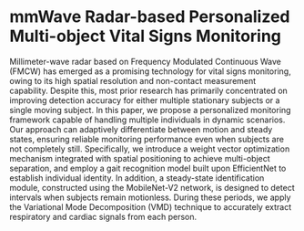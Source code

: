 # mmWave Radar-based Personalized Multi-object Vital Signs Monitoring

Millimeter-wave radar based on Frequency Modulated Continuous Wave (FMCW) has emerged as a promising technology for vital signs monitoring, owing to its high spatial resolution and non-contact measurement capability. Despite this, most prior research has primarily concentrated on improving detection accuracy for either multiple stationary subjects or a single moving subject. In this paper, we propose a personalized monitoring framework capable of handling multiple individuals in dynamic scenarios. Our approach can adaptively differentiate between motion and steady states, ensuring reliable monitoring performance even when subjects are not completely still. Specifically, we introduce a weight vector optimization mechanism integrated with spatial positioning to achieve multi-object separation, and employ a gait recognition model built upon EfficientNet to establish individual identity. In addition, a steady-state identification module, constructed using the MobileNet-V2 network, is designed to detect intervals when subjects remain motionless. During these periods, we apply the Variational Mode Decomposition (VMD) technique to accurately extract respiratory and cardiac signals from each person.